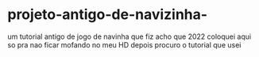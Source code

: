 # projeto-antigo-de-navizinha-
um tutorial antigo de jogo de navinha que fiz acho que 2022
coloquei aqui so pra nao ficar mofando no meu HD
depois procuro o tutorial que usei
